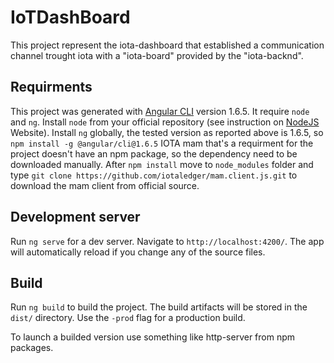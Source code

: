 # IoTDashBoard

This project represent the iota-dashboard that established a communication channel trought iota with a "iota-board" provided by the "iota-backnd".

## Requirments

This project was generated with [Angular CLI](https://github.com/angular/angular-cli) version 1.6.5.
It require `node` and `ng`.
Install `node` from your official repository (see instruction on [NodeJS](https://nodejs.org/en/download/package-manager/) Website).
Install `ng` globally, the tested version as reported above is 1.6.5, so `npm install -g @angular/cli@1.6.5`
IOTA mam that's a requirment for the project doesn't have an npm package, so the dependency need to be downloaded manually.
After `npm install` move to `node_modules` folder and type `git clone https://github.com/iotaledger/mam.client.js.git` to download the mam client from official source.

## Development server

Run `ng serve` for a dev server. Navigate to `http://localhost:4200/`. The app will automatically reload if you change any of the source files.

## Build

Run `ng build` to build the project. The build artifacts will be stored in the `dist/` directory. Use the `-prod` flag for a production build.

To launch a builded version use something like http-server from npm packages.
